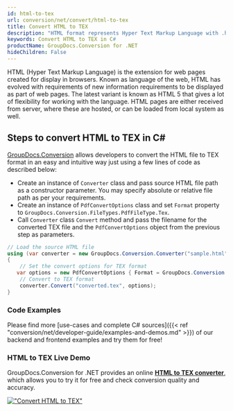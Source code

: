 ```yaml
---
id: html-to-tex
url: conversion/net/convert/html-to-tex
title: Convert HTML to TEX
description: "HTML format represents Hyper Text Markup Language with .html extension. Learn how to convert HTML to TEX file programmatically in C# language using GroupDocs.Conversion for .NET library."
keywords: Convert HTML to TEX in C#
productName: GroupDocs.Conversion for .NET
hideChildren: False
---
```


HTML (Hyper Text Markup Language) is the extension for web pages created for display in browsers. Known as language of the web, HTML has evolved with requirements of new information requirements to be displayed as part of web pages. The latest variant is known as HTML 5 that gives a lot of flexibility for working with the language. HTML pages are either received from server, where these are hosted, or can be loaded from local system as well.

## Steps to convert HTML to TEX in C#

[GroupDocs.Conversion](https://products.groupdocs.com/conversion/net) allows developers to convert the HTML file to TEX format in an easy and intuitive way just using a few lines of code as described below:

* Create an instance of `Converter` class and pass source HTML file path as a constructor parameter. You may specify absolute or relative file path as per your requirements. 
* Create an instance of `PdfConvertOptions` class and set `Format` property to `GroupDocs.Conversion.FileTypes.PdfFileType.Tex`.
* Call `Converter` class `Convert` method and pass the filename for the converted TEX file and the `PdfConvertOptions` object from the previous step as parameters.

```csharp
// Load the source HTML file
using (var converter = new GroupDocs.Conversion.Converter("sample.html"))
{
    // Set the convert options for TEX format
   var options = new PdfConvertOptions { Format = GroupDocs.Conversion.FileTypes.PdfFileType.Tex };
    // Convert to TEX format
    converter.Convert("converted.tex", options);
}
```

### Code Examples

Please find more [use-cases and complete C# sources]({{< ref "conversion/net/developer-guide/examples-and-demos.md" >}}) of our backend and frontend examples and try them for free!

### HTML to TEX Live Demo

GroupDocs.Conversion for .NET provides an online [**HTML to TEX converter**](https://products.groupdocs.app/conversion/html-to-tex), which allows you to try it for free and check conversion quality and accuracy.

[!["Convert HTML to TEX"](conversion/net/images/convert-to-tex/convert-html-to-tex.png)](https://products.groupdocs.app/conversion/html-to-tex)